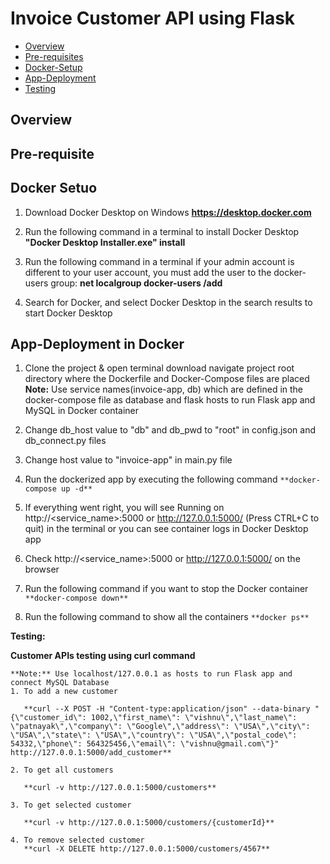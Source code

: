 #  Invoice Customer API using Flask

- [Overview](#overview)
- [Pre-requisites](#pre-requisites)
- [Docker-Setup](#docker-setup)
- [App-Deployment](#App-deployment)
- [Testing](#Testing)

## Overview 

## Pre-requisite 

## Docker Setuo

1. Download Docker Desktop on Windows
    **https://desktop.docker.com**
    
2. Run the following command in a terminal to install Docker Desktop
    **"Docker Desktop Installer.exe" install**
    
3. Run the following command in a terminal if your admin account is different to your user account, you must add the user to the docker-users group:
    **net localgroup docker-users <user> /add**
   
4. Search for Docker, and select Docker Desktop in the search results to start Docker Desktop

   
## App-Deployment in Docker
1. Clone the project & open terminal download navigate project root directory where the Dockerfile and Docker-Compose files are placed
**Note:** Use service names(invoice-app, db) which are defined in the docker-compose file as database and flask hosts to run Flask app and MySQL in Docker container
2. Change db_host value to "db" and db_pwd to "root" in config.json and db_connect.py files
3. Change host value to "invoice-app" in main.py file
4. Run the dockerized app by executing the following command
```**docker-compose up -d**```

5. If everything went right, you will see Running on http://<service_name>:5000 or http://127.0.0.1:5000/ (Press CTRL+C to quit) in the terminal or you can see container logs in Docker Desktop app
6. Check http://<service_name>:5000 or http://127.0.0.1:5000/ on the browser
3. Run the following command if you want to stop the Docker container
        ``` **docker-compose down** ```
   
4. Run the following command to show all the containers
     ``` **docker ps** ```
   
**Testing:** 

**Customer APIs testing using curl command**
 ```
**Note:** Use localhost/127.0.0.1 as hosts to run Flask app and connect MySQL Database
1. To add a new customer

    **curl --X POST -H "Content-type:application/json" --data-binary "{\"customer_id\": 1002,\"first_name\": \"vishnu\",\"last_name\": \"patnayak\",\"company\": \"Google\",\"address\": \"USA\",\"city\": \"USA\",\"state\": \"USA\",\"country\": \"USA\",\"postal_code\": 54332,\"phone\": 564325456,\"email\": \"vishnu@gmail.com\"}" http://127.0.0.1:5000/add_customer**
    
2. To get all customers

    **curl -v http://127.0.0.1:5000/customers**
  
3. To get selected customer

    **curl -v http://127.0.0.1:5000/customers/{customerId}**
 
4. To remove selected customer
    **curl -X DELETE http://127.0.0.1:5000/customers/4567**
```   
